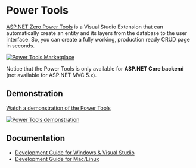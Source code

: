 # Power Tools

[ASP.NET Zero Power Tools](https://marketplace.visualstudio.com/items?itemName=Volosoft.AspNetZeroPowerTools) is a Visual Studio Extension that can automatically create an entity and its layers from the database to the user interface. So, you can create a fully working, production ready CRUD page in seconds.

[![Power Tools Marketplace](images/power-tools-marketplace.png)](https://marketplace.visualstudio.com/items?itemName=Volosoft.AspNetZeroPowerTools)


Notice that the Power Tools is only available for **ASP.NET Core backend** (not available for ASP.NET MVC 5.x).



## Demonstration

[Watch a demonstration of the Power Tools](https://youtu.be/OsSdNkwmC7I?t=1001)

[![Power Tools demonstration](images/RadToolVideo.jpg)](https://youtu.be/OsSdNkwmC7I?t=1001)

## Documentation

* [Development Guide for Windows & Visual Studio](Development-Guide-Rad-Tool.md)
* [Development Guide for Mac/Linux](Development-Guide-Rad-Tool-Mac-Linux.md)